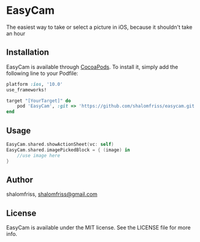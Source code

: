 # EasyCam
The easiest way to take or select a picture in iOS, because it shouldn't take an hour

## Installation

EasyCam is available through [CocoaPods](http://cocoapods.org). To install
it, simply add the following line to your Podfile:

```ruby
platform :ios, '10.0'
use_frameworks!

target "[YourTarget]" do
    pod 'EasyCam', :git => 'https://github.com/shalomfriss/easycam.git'
end
```

## Usage

```swift
EasyCam.shared.showActionSheet(vc: self)
EasyCam.shared.imagePickedBlock = { (image) in
    //use image here
}
```
## Author

shalomfriss, shalomfriss@gmail.com

## License

EasyCam is available under the MIT license. See the LICENSE file for more info.
